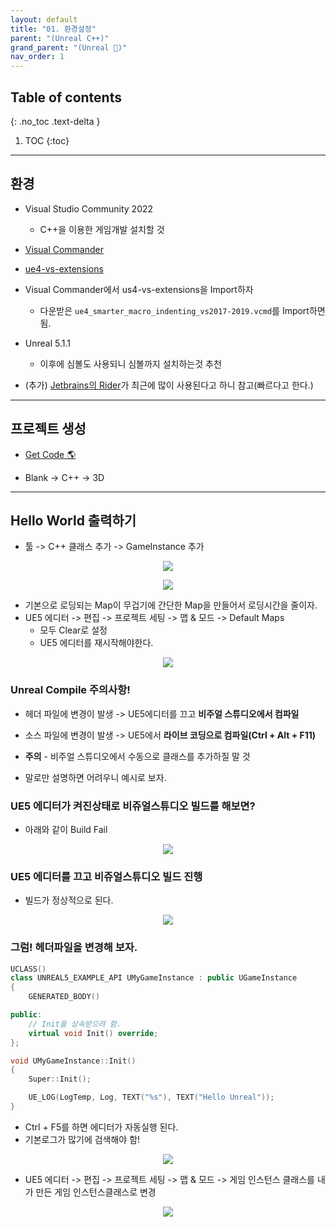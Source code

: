 ```yaml
---
layout: default
title: "01. 환경설정"
parent: "(Unreal C++)"
grand_parent: "(Unreal 🚀)"
nav_order: 1
---
```


## Table of contents
{: .no_toc .text-delta }

1. TOC
{:toc}

---

## 환경

* Visual Studio Community 2022
    * C++을 이용한 게임개발 설치할 것
* [Visual Commander](https://marketplace.visualstudio.com/items?itemName=SergeyVlasov.VisualCommander)
* [ue4-vs-extensions](https://github.com/hackalyze/ue4-vs-extensions)
* Visual Commander에서 us4-vs-extensions을 Import하자
    * 다운받은 `ue4_smarter_macro_indenting_vs2017-2019.vcmd`를 Import하면 됨.
* Unreal 5.1.1
    * 이후에 심볼도 사용되니 심볼까지 설치하는것 추천

* (추가) [Jetbrains의 Rider](https://www.jetbrains.com/ko-kr/rider/)가 최근에 많이 사용된다고 하니 참고(빠르다고 한다.)

---

## 프로젝트 생성

* [Get Code 🌎](https://github.com/Arthur880708/Unreal_Cpp_basic/tree/main/1.HelloUnreal)

* Blank -> C++ -> 3D

---

## Hello World 출력하기

* 툴 -> C++ 클래스 추가 -> GameInstance 추가

<p align="center">
  <img src="https://taehyungs-programming-blog.github.io/blog/assets/images/unreal/basic_cpp/basic_cpp_1-1.png"/>
</p>

<p align="center">
  <img src="https://taehyungs-programming-blog.github.io/blog/assets/images/unreal/basic_cpp/basic_cpp_1-2.png"/>
</p>

* 기본으로 로딩되는 Map이 무겁기에 간단한 Map을 만들어서 로딩시간을 줄이자.
* UE5 에디터 -> 편집 -> 프로젝트 세팅 -> 맵 & 모드 -> Default Maps
    * 모두 Clear로 설정
    * UE5 에디터를 재시작해야한다.

<p align="center">
  <img src="https://taehyungs-programming-blog.github.io/blog/assets/images/unreal/basic_cpp/basic_cpp_1-7.png"/>
</p>

### Unreal Compile 주의사항!

* 헤더 파일에 변경이 발생 -> UE5에디터를 끄고 **비주얼 스튜디오에서 컴파일**
* 소스 파일에 변경이 발생 -> UE5에서 **라이브 코딩으로 컴파일(Ctrl + Alt + F11)**
* **주의** - 비주얼 스튜디오에서 수동으로 클래스를 추가하질 말 것

* 말로만 설명하면 어려우니 예시로 보자.

### UE5 에디터가 켜진상태로 비쥬얼스튜디오 빌드를 해보면?

* 아래와 같이 Build Fail

<p align="center">
  <img src="https://taehyungs-programming-blog.github.io/blog/assets/images/unreal/basic_cpp/basic_cpp_1-3.png"/>
</p>

### UE5 에디터를 끄고 비쥬얼스튜디오 빌드 진행

* 빌드가 정상적으로 된다.

<p align="center">
  <img src="https://taehyungs-programming-blog.github.io/blog/assets/images/unreal/basic_cpp/basic_cpp_1-4.png"/>
</p>

### 그럼! 헤더파일을 변경해 보자.

```cpp
UCLASS()
class UNREAL5_EXAMPLE_API UMyGameInstance : public UGameInstance
{
	GENERATED_BODY()

public:
    // Init을 상속받으려 함.
	virtual void Init() override;
};
```

```cpp
void UMyGameInstance::Init()
{
	Super::Init();

	UE_LOG(LogTemp, Log, TEXT("%s"), TEXT("Hello Unreal"));
}
```

* Ctrl + F5를 하면 에디터가 자동실행 된다.
* 기본로그가 많기에 검색해야 함!

<p align="center">
  <img src="https://taehyungs-programming-blog.github.io/blog/assets/images/unreal/basic_cpp/basic_cpp_1-5.png"/>
</p>

* UE5 에디터 -> 편집 -> 프로젝트 세팅 -> 맵 & 모드 -> 게임 인스턴스 클래스를 내가 만든 게임 인스턴스클래스로 변경

<p align="center">
  <img src="https://taehyungs-programming-blog.github.io/blog/assets/images/unreal/basic_cpp/basic_cpp_1-6.png"/>
</p>